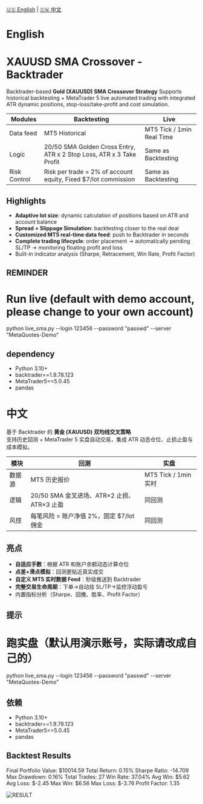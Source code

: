 <!-- language switch -->
[🇺🇸 English](#english) | [🇨🇳 中文](#中文)

# English
# XAUUSD SMA Crossover - Backtrader

Backtrader-based **Gold (XAUUSD) SMA Crossover Strategy** 
Supports historical backtesting + MetaTrader 5 live automated trading with integrated ATR dynamic positions, stop-loss/take-profit and cost simulation.

| Modules | Backtesting | Live | 
|------|------|------| 
| Data feed | MT5 Historical | MT5 Tick / 1min Real Time | 
| Logic | 20/50 SMA Golden Cross Entry, ATR x 2 Stop Loss, ATR x 3 Take Profit | Same as Backtesting | 
| Risk Control | Risk per trade = 2% of account equity, Fixed $7/lot commission | Same as Backtesting |

## Highlights
- **Adaptive lot size**: dynamic calculation of positions based on ATR and account balance  
- **Spread + Slippage Simulation**: backtesting closer to the real deal  
- **Customized MT5 real-time data feed**: push to Backtrader in seconds  
- **Complete trading lifecycle**: order placement → automatically pending SL/TP → monitoring floating profit and loss  
- Built-in indicator analysis (Sharpe, Retracement, Win Rate, Profit Factor)

## REMINDER
# Run live (default with demo account, please change to your own account) 
python live_sma.py --login 123456 --password "passwd" --server "MetaQuotes-Demo"

## dependency
- Python 3.10+
- backtrader==1.9.78.123
- MetaTrader5==5.0.45
- pandas

# 中文
基于 Backtrader 的 **黄金 (XAUUSD) 双均线交叉策略**  
支持历史回测 + MetaTrader 5 实盘自动交易，集成 ATR 动态仓位、止损止盈与成本模拟。

| 模块 | 回测 | 实盘 |
|------|------|------|
| 数据源 | MT5 历史报价 | MT5 Tick / 1min 实时 |
| 逻辑 | 20/50 SMA 金叉进场、ATR×2 止损、ATR×3 止盈 | 同回测 |
| 风控 | 每笔风险 = 账户净值 2%，固定 $7/lot 佣金 | 同回测 |

## 亮点
- **自适应手数**：根据 ATR 和账户余额动态计算仓位  
- **点差+滑点模拟**：回测更贴近真实成交  
- **自定义 MT5 实时数据 Feed**：秒级推送到 Backtrader  
- **完整交易生命周期**：下单→自动挂 SL/TP→监控浮动盈亏  
- 内置指标分析（Sharpe、回撤、胜率、Profit Factor）
## 提示
# 跑实盘（默认用演示账号，实际请改成自己的）
python live_sma.py --login 123456 --password "passwd" --server "MetaQuotes-Demo"

## 依赖
- Python 3.10+
- backtrader==1.9.78.123
- MetaTrader5==5.0.45
- pandas

## Backtest Results
Final Portfolio Value: $10014.59
Total Return: 0.15%
Sharpe Ratio: -14.709
Max Drawdown: 0.16%
Total Trades: 27
Win Rate: 37.04%
Avg Win: $5.62
Avg Loss: $-2.45
Max Win: $6.56
Max Loss: $-3.76
Profit Factor: 1.35

![RESULT](https://github.com/user-attachments/assets/34da039b-274e-41fc-8ff8-4df314acce9c)

